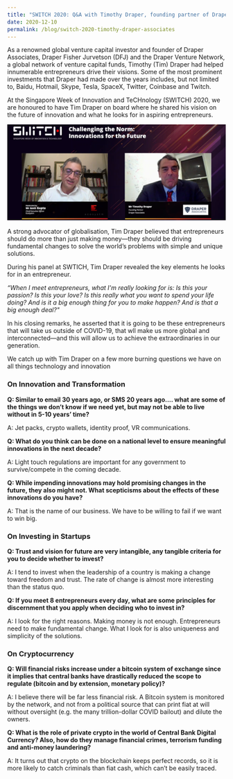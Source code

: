 ```yaml
---
title: "SWITCH 2020: Q&A with Timothy Draper, founding partner of Draper Associates"
date: 2020-12-10
permalink: /blog/switch-2020-timothy-draper-associates
---
```

As a renowned global venture capital investor and founder of Draper Associates, Draper Fisher Jurvetson (DFJ) and the Draper Venture Network, a global network of venture capital funds, Timothy (Tim) Draper had helped innumerable entrepreneurs drive their visions. Some of the most prominent investments that Draper had made over the years includes, but not limited to, Baidu, Hotmail, Skype, Tesla, SpaceX, Twitter, Coinbase and Twitch.

At the Singapore Week of Innovation and TeCHnology (SWITCH) 2020, we are honoured to have Tim Draper on board where he shared his vision on the future of innovation and what he looks for in aspiring entrepreneurs.

![](/images/SWITCH_2020-Tim_Draper_QnA.PNG)

A strong advocator of globalisation, Tim Draper believed that entrepreneurs should do more than just making money—they should be driving fundamental changes to solve the world’s problems with simple and unique solutions.

During his panel at SWTICH, Tim Draper revealed the key elements he looks for in an entrepreneur.

*“When I meet entrepreneurs, what I'm really looking for is: Is this your passion? Is this your love? Is this really what you want to spend your life doing? And is it a big enough thing for you to make happen? And is that a big enough deal?"*

In his closing remarks, he asserted that it is going to be these entrepreneurs that will take us outside of COVID-19, that wll make us more global and interconnected—and this will allow us to achieve the extraordinaries in our generation.

We catch up with Tim Draper on a few more burning questions we have on all things technology and innovation

### On Innovation and Transformation

**Q: Similar to email 30 years ago, or SMS 20 years ago.... what are some of the things we don’t know if we need yet, but may not be able to live without in 5-10 years’ time?**

A: Jet packs, crypto wallets, identity proof, VR communications.

**Q: What do you think can be done on a national level to ensure meaningful innovations in the next decade?**

A: Light touch regulations are important for any government to survive/compete in the coming decade.

**Q: While impending innovations may hold promising changes in the future, they also might not. What scepticisms about the effects of these innovations do you have?**

A: That is the name of our business. We have to be willing to fail if we want to win big.

### On Investing in Startups

**Q: Trust and vision for future are very intangible, any tangible criteria for you to decide whether to invest?**

A: I tend to invest when the leadership of a country is making a change toward freedom and trust. The rate of change is almost more interesting than the status quo.

**Q: If you meet 8 entrepreneurs every day, what are some principles for discernment that you apply when deciding who to invest in?**

A: I look for the right reasons. Making money is not enough. Entrepreneurs need to make fundamental change. What I look for is also uniqueness and simplicity of the solutions.

### On Cryptocurrency

**Q: Will financial risks increase under a bitcoin system of exchange since it implies that central banks have drastically reduced the scope to regulate (bitcoin and by extension, monetary policy)?**

A: I believe there will be far less financial risk. A Bitcoin system is monitored by the network, and not from a political source that can print fiat at will without oversight (e.g. the many trillion-dollar COVID bailout) and dilute the owners.

**Q: What is the role of private crypto in the world of Central Bank Digital Currency? Also, how do they manage financial crimes, terrorism funding and anti-money laundering?**

A: It turns out that crypto on the blockchain keeps perfect records, so it is more likely to catch criminals than fiat cash, which can’t be easily traced.